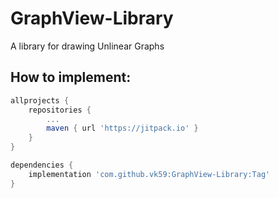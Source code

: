 # GraphView-Library
A library for drawing Unlinear Graphs

## How to implement:

```gradle
allprojects {
	repositories {
		...
		maven { url 'https://jitpack.io' }
	}
}
```

```gradle
dependencies {
	implementation 'com.github.vk59:GraphView-Library:Tag'
}
```
